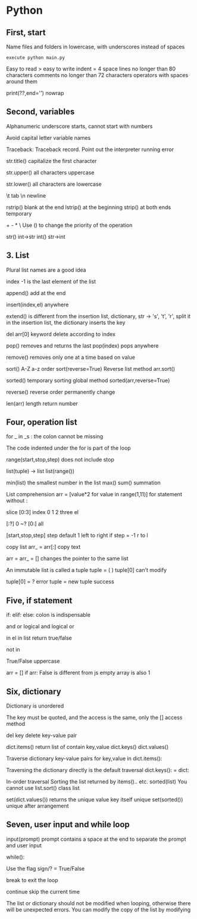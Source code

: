 # Python

## First, start

Name files and folders in lowercase, with underscores instead of spaces

`execute python main.py`

Easy to read > easy to write indent = 4 space lines no longer than 80 characters comments no longer than 72 characters operators with spaces around them

print(??,end='') nowrap

## Second, variables

Alphanumeric underscore starts, cannot start with numbers

Avoid capital letter variable names

Traceback: Traceback record. Point out the interpreter running error

str.title() capitalize the first character

str.upper() all characters uppercase

str.lower() all characters are lowercase

\t tab \n newline

rstrip() blank at the end lstrip() at the beginning strip() at both ends temporary

\+ - \* \ Use () to change the priority of the operation

str() int->str int() str->int

## 3. List

Plural list names are a good idea

index -1 is the last element of the list

append() add at the end

insert(index,el) anywhere

extend() is different from the insertion list, dictionary, str -> 's', 't', 'r', split it in the insertion list, the dictionary inserts the key

del arr[0] keyword delete according to index

pop() removes and returns the last pop(index) pops anywhere

remove() removes only one at a time based on value

sort() A-Z a-z order sort(reverse=True) Reverse list method arr.sort()

sorted() temporary sorting global method sorted(arr,reverse=True)

reverse() reverse order permanently change

len(arr) length return number

## Four, operation list

for \_ in \_s : the colon cannot be missing

The code indented under the for is part of the loop

range(start,stop,step) does not include stop

list(tuple) -> list list(range())

min(list) the smallest number in the list max() sum() summation

List comprehension arr = [value*2 for value in range(1,11)] for statement without :

slice [0:3] index 0 1 2 three el

[:?] 0 ~? [0:] all

[start,stop,step] step default 1 left to right if step = -1 r to l

copy list arr\_ = arr[:] copy text

arr = arr\_ = [] changes the pointer to the same list

An immutable list is called a tuple tuple = ( ) tuple[0] can't modify

tuple[0] = ? error tuple = new tuple success

## Five, if statement

if: elif: else: colon is indispensable

and or logical and logical or

in el in list return true/false

not in

True/False uppercase

arr = [] if arr: False is different from js empty array is also 1

## Six, dictionary

Dictionary is unordered

The key must be quoted, and the access is the same, only the [] access method

del key delete key-value pair

dict.items() return list of contain key,value dict.keys() dict.values()

Traverse dictionary key-value pairs for key,value in dict.items():

Traversing the dictionary directly is the default traversal dict.keys(): = dict:

In-order traversal Sorting the list returned by items().. etc. sorted(list) You cannot use list.sort() class list

set(dict.values()) returns the unique value key itself unique set(sorted()) unique after arrangement

## Seven, user input and while loop

input(prompt) prompt contains a space at the end to separate the prompt and user input

while():

Use the flag sign/? = True/False

break to exit the loop

continue skip the current time

The list or dictionary should not be modified when looping, otherwise there will be unexpected errors. You can modify the copy of the list by modifying
